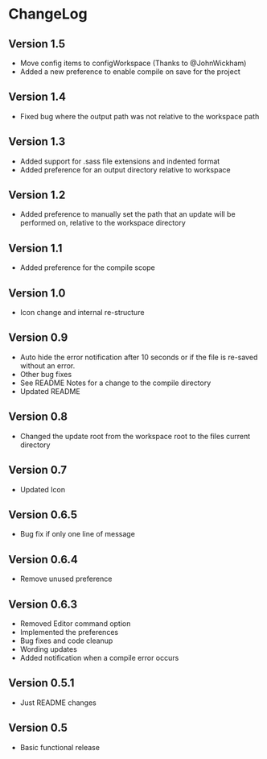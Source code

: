 # ChangeLog

## Version 1.5
- Move config items to configWorkspace (Thanks to @JohnWickham)
- Added a new preference to enable compile on save for the project

## Version 1.4
- Fixed bug where the output path was not relative to the workspace path

## Version 1.3
- Added support for .sass file extensions and indented format
- Added preference for an output directory relative to workspace

## Version 1.2
- Added preference to manually set the path that an update will be performed on, relative to the workspace directory

## Version 1.1
- Added preference for the compile scope

## Version 1.0
- Icon change and internal re-structure

## Version 0.9
- Auto hide the error notification after 10 seconds or if the file is re-saved without an error.
- Other bug fixes
- See README Notes for a change to the compile directory
- Updated README

## Version 0.8
- Changed the update root from the workspace root to the files current directory

## Version 0.7
- Updated Icon

## Version 0.6.5
- Bug fix if only one line of message

## Version 0.6.4
- Remove unused preference

## Version 0.6.3
- Removed Editor command option
- Implemented the preferences
- Bug fixes and code cleanup
- Wording updates
- Added notification when a compile error occurs

## Version 0.5.1
- Just README changes

## Version 0.5

- Basic functional release
